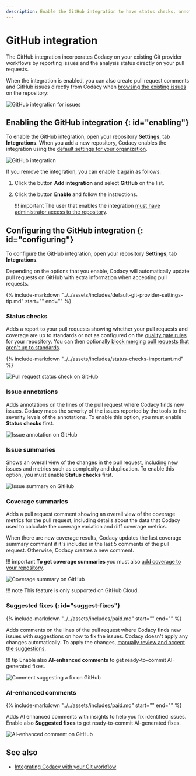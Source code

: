 ```yaml
---
description: Enable the GitHub integration to have status checks, annotations, issue and coverage summaries, and suggested fixes from Codacy directly on pull requests.
---
```


# GitHub integration

The GitHub integration incorporates Codacy on your existing Git provider workflows by reporting issues and the analysis status directly on your pull requests.

When the integration is enabled, you can also create pull request comments and GitHub issues directly from Codacy when [browsing the existing issues](../../repositories/issues.md) on the repository:

![GitHub integration for issues](images/github-integration-issues.png)<!-- TODO CY-6853 -->

## Enabling the GitHub integration {: id="enabling"}

To enable the GitHub integration, open your repository **Settings**, tab **Integrations**. When you add a new repository, Codacy enables the integration using the [default settings for your organization](../../organizations/configuring-default-git-provider-integration-settings.md).

![GitHub integration](images/github-integration.png)

If you remove the integration, you can enable it again as follows:

1.  Click the button **Add integration** and select **GitHub** on the list.
1.  Click the button **Enable** and follow the instructions.

    !!! important
        The user that enables the integration [must have administrator access to the repository](../../organizations/roles-and-permissions-for-organizations.md#permissions-for-github).

## Configuring the GitHub integration {: id="configuring"}

To configure the GitHub integration, open your repository **Settings**, tab **Integrations**.

Depending on the options that you enable, Codacy will automatically update pull requests on GitHub with extra information when accepting pull requests.

{%
    include-markdown "../../assets/includes/default-git-provider-settings-tip.md"
    start="<!--default-settings-apply-all-start-->"
    end="<!--default-settings-apply-all-end-->"
%}

### Status checks

Adds a report to your pull requests showing whether your pull requests and coverage are up to standards or not as configured on the [quality gate rules](../../repositories-configure/adjusting-quality-gates.md) for your repository. You can then optionally [block merging pull requests that aren't up to standards](../../getting-started/integrating-codacy-with-your-git-workflow.md#blocking-pull-requests).

{% include-markdown "../../assets/includes/status-checks-important.md" %}

![Pull request status check on GitHub](images/github-integration-pr-status.png)

### Issue annotations

Adds annotations on the lines of the pull request where Codacy finds new issues. Codacy maps the severity of the issues reported by the tools to the severity levels of the annotations. To enable this option, you must enable **Status checks** first.

![Issue annotation on GitHub](images/github-integration-pr-annotation.png)

### Issue summaries

Shows an overall view of the changes in the pull request, including new issues and metrics such as complexity and duplication. To enable this option, you must enable **Status checks** first.

![Issue summary on GitHub](images/github-integration-pr-summary.png)

### Coverage summaries

Adds a pull request comment showing an overall view of the coverage metrics for the pull request, including details about the data that Codacy used to calculate the coverage variation and diff coverage metrics.

When there are new coverage results, Codacy updates the last coverage summary comment if it's included in the last 5 comments of the pull request. Otherwise, Codacy creates a new comment.

!!! important
    **To get coverage summaries** you must also [add coverage to your repository](../../coverage-reporter/index.md).

![Coverage summary on GitHub](images/github-integration-coverage-summary.png)

!!! note
    This feature is only supported on GitHub Cloud.

### Suggested fixes {: id="suggest-fixes"}

{%
    include-markdown "../../assets/includes/paid.md"
    start="<!--paid-start-->"
    end="<!--paid-end-->"
%}

Adds comments on the lines of the pull request where Codacy finds new issues with suggestions on how to fix the issues. Codacy doesn't apply any changes automatically. To apply the changes, [manually review and accept the suggestions](https://docs.github.com/en/pull-requests/collaborating-with-pull-requests/reviewing-changes-in-pull-requests/incorporating-feedback-in-your-pull-request#applying-suggested-changes).

!!! tip
    Enable also **AI-enhanced comments** to get ready-to-commit AI-generated fixes.

![Comment suggesting a fix on GitHub](images/github-integration-suggest-fixes.png)

### AI-enhanced comments

{%
    include-markdown "../../assets/includes/paid.md"
    start="<!--paid-start-->"
    end="<!--paid-end-->"
%}

Adds AI enhanced comments with insights to help you fix identified issues. Enable also **Suggested fixes** to get ready-to-commit AI-generated fixes.

![AI-enhanced comment on GitHub](images/github-integration-ai-comment.png)<!-- TODO CY-6853 -->

## See also

-   [Integrating Codacy with your Git workflow](../../getting-started/integrating-codacy-with-your-git-workflow.md)
